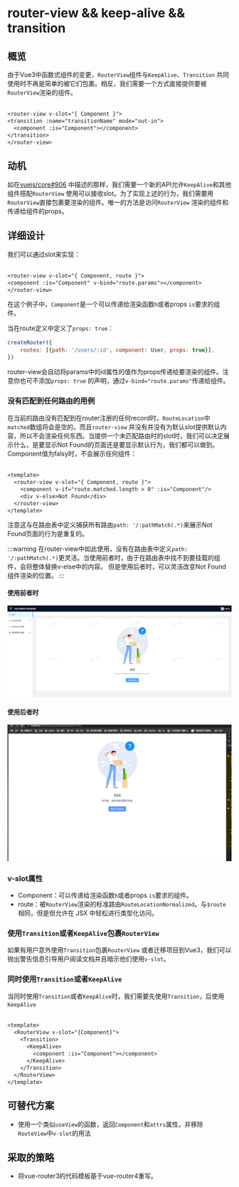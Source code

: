 # router-view && keep-alive && transition

## 概览

由于Vue3中函数式组件的变更，`RouterView`组件与`KeepAlive`、`Transition`
共同使用时不再是简单的被它们包裹。相反，我们需要一个方式直接提供要被`RouterView`渲染的组件。

```vue

<router-view v-slot="{ Component }">
<transition :name="transitionName" mode="out-in">
  <component :is="Component"></component>
</transition>
</router-view>
```

## 动机

如在[vuejs/core#906](https://github.com/vuejs/core/issues/906#issuecomment-611080663)
中描述的那样，我们需要一个新的API允许`KeepAlive`和其他组件搭配`RouterView`
使用可以接收slot。为了实现上述的行为，我们需要用`RouterView`直接包裹要渲染的组件。唯一的方法是访问`RouterView`
渲染的组件和传递给组件的props。

## 详细设计

我们可以通过slot来实现：

```vue

<router-view v-slot="{ Component, route }">
<component :is="Component" v-bind="route.params"></component>
</router-view>
```

在这个例子中，`Component`是一个可以传递给渲染函数`h`或者props `is`要求的组件。

当在route定义中定义了`props: true`：

```js
createRouter({
    routes: [{path: '/users/:id', component: User, props: true}],
})
```

router-view会自动将params中的id属性的值作为props传递给要渲染的组件。注意你也可不添加`props: true`
的声明，通过`v-bind="route.params"`传递给组件。

### 没有匹配到任何路由的用例

在当前的路由没有匹配到在router注册的任何record时，`RouteLocation`中`matched`数组将会是空的，而且`router-view`
并没有并没有为默认slot提供默认内容，所以不会渲染任何东西。当提供一个未匹配路由时的slot时，我们可以决定展示什么，是要显示Not
Found的页面还是要显示默认行为，我们都可以做到。Component值为falsy时，不会展示任何组件：

```vue

<template>
  <router-view v-slot="{ Component, route }">
    <component v-if="route.matched.length > 0" :is="Component"/>
    <div v-else>Not Found</div>
  </router-view>
</template>
```

注意这与在路由表中定义捕获所有路由`path: '/:pathMatch(.*)`来展示Not Found页面的行为是重复的。

:::warning
在router-view中如此使用，没有在路由表中定义`path: '/:pathMatch(.*)`更灵活。当使用前者时，由于在路由表中找不到要挂载的组件，会将整体替换v-else中的内容。
但是使用后者时，可以灵活改变Not Found组件渲染的位置。
:::

#### 使用前者时

![img.png](/imgs/vue-rfcs/router-view-transition2.png)

#### 使用后者时

![img.png](/imgs/vue-rfcs/router-view-transition.png)

### v-slot属性

- Component：可以传递给渲染函数`h`或者props `is`要求的组件。
- route：被`RouterView`渲染的标准路由`RouteLocationNormalized`。与`$route`相同，但是但允许在 JSX 中轻松进行类型化访问。

### 使用`Transition`或者`KeepAlive`包裹`RouterView`

如果有用户意外使用`Transition`包裹`RouterView`
或者迁移项目到Vue3，我们可以抛出警告信息引导用户阅读文档并且暗示他们使用`v-slot`。

### 同时使用`Transition`或者`KeepAlive`

当同时使用`Transition`或者`KeepAlive`时，我们需要先使用`Transition`，后使用`KeepAlive`

```vue

<template>
  <RouterView v-slot="{Component}">
    <Transition>
      <KeepAlive>
        <component :is="Component"></component>
      </KeepAlive>
    </Transition>
  </RouterView>
</template>
```

## 可替代方案

- 使用一个类似`useView`的函数，返回`Component`和`attrs`属性，并移除`RouteView`中`v-slot`的用法

## 采取的策略

- 将vue-router3的代码模板基于vue-router4重写。


